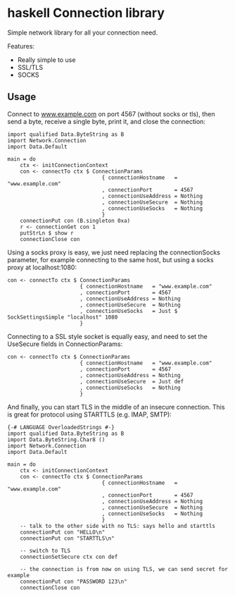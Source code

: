 haskell Connection library
==========================

Simple network library for all your connection need.

Features:

- Really simple to use
- SSL/TLS
- SOCKS

Usage
-----

Connect to www.example.com on port 4567 (without socks or tls), then send a
byte, receive a single byte, print it, and close the connection:

    import qualified Data.ByteString as B
    import Network.Connection
    import Data.Default

    main = do
        ctx <- initConnectionContext
        con <- connectTo ctx $ ConnectionParams
                                  { connectionHostname   = "www.example.com"
                                  , connectionPort       = 4567
                                  , connectionUseAddress = Nothing
                                  , connectionUseSecure  = Nothing
                                  , connectionUseSocks   = Nothing
                                  }
        connectionPut con (B.singleton 0xa)
        r <- connectionGet con 1
        putStrLn $ show r
        connectionClose con

Using a socks proxy is easy, we just need replacing the connectionSocks
parameter, for example connecting to the same host, but using a socks
proxy at localhost:1080:

    con <- connectTo ctx $ ConnectionParams
                           { connectionHostname   = "www.example.com"
                           , connectionPort       = 4567
                           , connectionUseAddress = Nothing
                           , connectionUseSecure  = Nothing
                           , connectionUseSocks   = Just $ SockSettingsSimple "localhost" 1080
                           }

Connecting to a SSL style socket is equally easy, and need to set the UseSecure fields in ConnectionParams:

    con <- connectTo ctx $ ConnectionParams
                           { connectionHostname   = "www.example.com"
                           , connectionPort       = 4567
                           , connectionUseAddress = Nothing
                           , connectionUseSecure  = Just def
                           , connectionUseSocks   = Nothing
                           }

And finally, you can start TLS in the middle of an insecure connection. This is great for
protocol using STARTTLS (e.g. IMAP, SMTP):

    {-# LANGUAGE OverloadedStrings #-}
    import qualified Data.ByteString as B
    import Data.ByteString.Char8 ()
    import Network.Connection
    import Data.Default

    main = do
        ctx <- initConnectionContext
        con <- connectTo ctx $ ConnectionParams
                                  { connectionHostname   = "www.example.com"
                                  , connectionPort       = 4567
                                  , connectionUseAddress = Nothing
                                  , connectionUseSecure  = Nothing
                                  , connectionUseSocks   = Nothing
                                  }
        -- talk to the other side with no TLS: says hello and starttls
        connectionPut con "HELLO\n"
        connectionPut con "STARTTLS\n"

        -- switch to TLS
        connectionSetSecure ctx con def

        -- the connection is from now on using TLS, we can send secret for example
        connectionPut con "PASSWORD 123\n"
        connectionClose con
